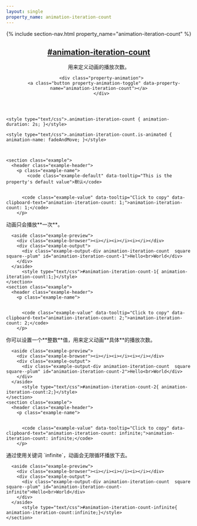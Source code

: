 ```yaml
---
layout: single
property_name: animation-iteration-count
---
```


<section id="animation-iteration-count" class="property">
  <header class="property-header">
    {% include section-nav.html property_name="animation-iteration-count" %}
    <h2 class="property-name">
      <a href="{{site.url}}/#animation-iteration-count"><span>#</span>animation-iteration-count</a>
    </h2>
    <div class="property-description">
      <p>用来定义动画的播放次数。</p>
    </div>

      <div class="property-animation">
        <a class="button property-animation-toggle" data-property-name="animation-iteration-count"></a>
      </div>
  </header>

    <style type="text/css">.animation-iteration-count { animation-duration: 2s; }</style>

    <style type="text/css">.animation-iteration-count.is-animated { animation-name: fadeAndMove; }</style>



    <section class="example">
      <header class="example-header">
        <p class="example-name">
            <code class="example-default" data-tooltip="This is the property's default value">默认</code>


          <code class="example-value" data-tooltip="Click to copy" data-clipboard-text="animation-iteration-count: 1;">animation-iteration-count: 1;</code>
        </p>
<div class="example-description" markdown="1">
动画只会播放**一次**。
</div>
      </header>

      <aside class="example-preview">
        <div class="example-browser"><i></i><i></i><i></i></div>
        <div class="example-output">
          <div class="example-output-div animation-iteration-count  square square--plum" id="animation-iteration-count-1">Hello<br>World</div>
        </div>
      </aside>
          <style type="text/css">#animation-iteration-count-1{ animation-iteration-count:1;}</style>
    </section>
    <section class="example">
      <header class="example-header">
        <p class="example-name">


          <code class="example-value" data-tooltip="Click to copy" data-clipboard-text="animation-iteration-count: 2;">animation-iteration-count: 2;</code>
        </p>
<div class="example-description" markdown="1">
你可以设置一个**整数**值，用来定义动画**具体**的播放次数。
</div>
      </header>

      <aside class="example-preview">
        <div class="example-browser"><i></i><i></i><i></i></div>
        <div class="example-output">
          <div class="example-output-div animation-iteration-count  square square--plum" id="animation-iteration-count-2">Hello<br>World</div>
        </div>
      </aside>
          <style type="text/css">#animation-iteration-count-2{ animation-iteration-count:2;}</style>
    </section>
    <section class="example">
      <header class="example-header">
        <p class="example-name">


          <code class="example-value" data-tooltip="Click to copy" data-clipboard-text="animation-iteration-count: infinite;">animation-iteration-count: infinite;</code>
        </p>
<div class="example-description" markdown="1">
通过使用关键词 `infinite`，动画会无限循环播放下去。
</div>
      </header>

      <aside class="example-preview">
        <div class="example-browser"><i></i><i></i><i></i></div>
        <div class="example-output">
          <div class="example-output-div animation-iteration-count  square square--plum" id="animation-iteration-count-infinite">Hello<br>World</div>
        </div>
      </aside>
          <style type="text/css">#animation-iteration-count-infinite{ animation-iteration-count:infinite;}</style>
    </section>

</section>
